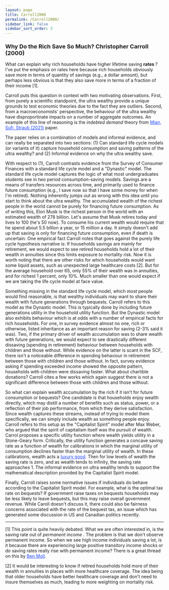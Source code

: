 ```yaml
---
layout: page
title: Carroll2000
permalink: /Carroll2000/
sidebar_link: false
sidebar_sort_order: 3
---
```


### <font size="4">  Why Do the Rich Save So Much? Christopher Carroll (2000)  </font>

What can explain why rich households have higher lifetime saving <b> rates </b>? I've put the emphasis on rates here because rich households obviously save more in terms of quantity of savings (e.g., a dollar amount), but perhaps less obvious is that they also save more in terms of a fraction of their income [1].

Carroll puts this question in context with two motivating observations. First, from purely a scientific standpoint, the ultra wealthy provide a unique grounds to test economic theories due to the fact they are outliers. Second, from a macroeconomists' perspective, the behaviour of the ultra wealthy have disproportinate impacts on a number of aggregate outcomes. An example of this line of reasoning is the <i> indebted demand </i> theory from <a href="https://academic.oup.com/qje/article-abstract/136/4/2243/6164883" style="color:#1F45FC" target="blank">Mian, Sufi, Straub (2021)</a> paper.

The paper relies on a combination of models and informal evidence, and can really be separated into two sections: (1) Can standard life cycle models (or variants of it) capture household consumption and saving patterns of the ultra wealthy? and (2) Informal evidence on why the ultra wealthy save.

With respect to (1), Carroll contrasts evidence from the Survey of Consumer Finances with a standard life cycle model and a "Dynastic" model. The standard life cycle model captures the logic of what most undergraduates students see in two period consumption-saving models. Savings are a means of transfers resources across time, and primarily used to finance future consumption (e.g., I save now so that I have some money for when I'm retired). Nothing inherently jumps out as wrong with this idea until you start to think about the ultra wealthy. The accumulated wealth of the richest people in the world cannot be purely for financing future consumption. As of writing this, Elon Musk is the richest person in the world with an estimated wealth of 278 billion. Let's assume that Musk retires today and lives to 100 (he's 50 now). To consume his current wealth would require that he spend about 5.5 billion a year, or 15 million a day. It simply doesn't add up that saving is only for financing future consumption, even if death is uncertain. One empirical fact Carroll notes that goes against the purely life cycle hypothesis narrative is: If households savings are mainly for retirement, we would expect to see retired households hold a lot of their wealth in annuities since this limits exposure to mortality risk. Now it is worth noting that there are other risks for which households would want some liquid assets, such as unexpected large healthcare costs [2]. But for the average household over 65, only 55% of their wealth was in annuities, and for richest 1 percent, only 10%. Much smaller than one would expect if we are taking the life cycle model at face value.

Something missing in the standard life cycle model, which most people would find reasonable, is that wealthy individuals may want to share their wealth with future generations through bequests. Carroll refers to this model as the Dynastic model. This is typically done by including future generations utility in the household utility function. But the Dynastic model also exhibits behaviour which is at odds with a number of empirical facts for rich households. For one, in survey evidence almost no one, rich or otherwise, listed inheritance as an important reason for saving (2-3% said it was). Two, if the primary driver of wealth accumulation was to share wealth with future generations, we would expect to see drastically different dissaving (spending in retirement) behaviour between households with children and those without. While evidence on the latter is scant in the SCF, there isn't a noticeable difference in spending behaviour in retirement between those with children and those without. In fact, survey evidence asking if spending exceeded income showed the opposite pattern, households with children were dissaving faster. What about chartible donations? Carroll cites a few works which again suggest there is not a significant difference between those with children and those without.

So what can explain wealth accumulation by the rich if it isn't for future consumption or bequests? One candidate is that households enjoy wealth directly, which may distill a number of benefits such as status, power, or a reflection of their job performance, from which they derive satisfaction. Since wealth captures these streams, instead of trying to model them specifically, we can simply include wealth as something people enjoy. Carroll refers to this setup as the "Capitalist Spirit" model after Max Weber, who argued that the spirit of capitalism itself was the pursuit of wealth. Carrol proposes a specific utility function where wealth yields utility in a Stone-Geary form. Critically, the utility function generates a concave saving rate as a function of wealth for calibrations in which the marginal utility of consumption declines faster than the marginal utility of wealth. In these calibrations, wealth acts a <a href="https://en.wikipedia.org/wiki/Luxury_goods" style="color:#1F45FC" target="blank">luxury good</a>. Then for low levels of wealth the saving rate is zero, and as wealth tends to infinity, the saving rate approaches 1. The informal evidence on ultra wealthy tends to support the mathematical description provided by the Capitalist Spirit model.

Finally, Carroll raises some normative issues if individuals do behave according to the Capitalist Spirit model. For example, what is the optimal tax rate on bequests? If government raise taxes on bequests households may be less likely to leave bequests, but this may raise overall government revenue. While Caroll doesn't discuss it, there could also be fairness concerns associated with the rate of the bequest tax, an issue which has generated some discussion in US and Canadian politics recently.


<hr>

[1] This point is quite heavily debated. What we are often interested in, is the saving rate out of <i> permanent income </i>. The problem is that we don't observe permanent income. So when we see high income individuals saving a lot, is it because there are experiencing large positive transitory income shocks or do saving rates really rise with permament income? There is a great thread on this by <a href="https://twitter.com/ben_moll/status/1433057827392827394" style="color:#1F45FC" target="blank">Ben Moll</a>.

[2] It would be interesting to know if retired households hold more of their wealth in annuities in places with more healthcare coverage. The idea being that older households have better healthcare coverage and don't need to insure themselves as much, leading to more weighting on mortality risk.
